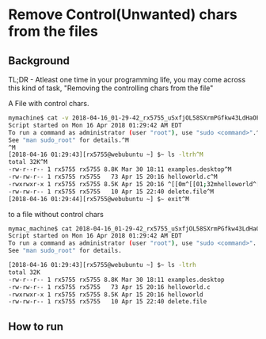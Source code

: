 # Remove Control(Unwanted) chars from the files

## Background

TL;DR - Atleast one time  in your programming life, you may come across this kind of task, "Removing the controlling chars from the file"

A File with control chars.

```bash
mymachine$ cat -v 2018-04-16_01-29-42_rx5755_uSxfjOL58SXrmPGfkw43LdHaOFBm0f7uDSLzQuIapl.data
Script started on Mon 16 Apr 2018 01:29:42 AM EDT
To run a command as administrator (user "root"), use "sudo <command>".^M
See "man sudo_root" for details.^M
^M
[2018-04-16 01:29:43][rx5755@webubuntu ~] $~ ls -ltrh^M
total 32K^M
-rw-r--r-- 1 rx5755 rx5755 8.8K Mar 30 18:11 examples.desktop^M
-rw-rw-r-- 1 rx5755 rx5755   73 Apr 15 20:16 helloworld.c^M
-rwxrwxr-x 1 rx5755 rx5755 8.5K Apr 15 20:16 ^[[0m^[[01;32mhelloworld^[[0m^M
-rw-rw-r-- 1 rx5755 rx5755   10 Apr 15 22:40 delete.file^M
[2018-04-16 01:29:44][rx5755@webubuntu ~] $~ exit^M
```
to a file without control chars
```bash
mymac_machine$ cat 2018-04-16_01-29-42_rx5755_uSxfjOL58SXrmPGfkw43LdHaOFBm0f7uDSLzQuIapl.data
Script started on Mon 16 Apr 2018 01:29:42 AM EDT
To run a command as administrator (user "root"), use "sudo <command>".
See "man sudo_root" for details.

[2018-04-16 01:29:43][rx5755@webubuntu ~] $~ ls -ltrh
total 32K
-rw-r--r-- 1 rx5755 rx5755 8.8K Mar 30 18:11 examples.desktop
-rw-rw-r-- 1 rx5755 rx5755   73 Apr 15 20:16 helloworld.c
-rwxrwxr-x 1 rx5755 rx5755 8.5K Apr 15 20:16 helloworld
-rw-rw-r-- 1 rx5755 rx5755   10 Apr 15 22:40 delete.file
```
## How to run

